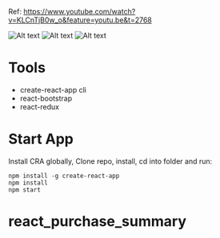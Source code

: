 
Ref: https://www.youtube.com/watch?v=KLCnTjB0w_o&feature=youtu.be&t=2768

![Alt text](https://monosnap.com/image/yTLnJcL4OKpoC1X7cnZWzrdSaRjGLO)
![Alt text](https://monosnap.com/image/irShMiVk2rWjAHKLU2y93AsgGoiDUi)
![Alt text](https://monosnap.com/image/vCgVYVyax2EO139QWbs3dapyySAIHC)

# Tools
* create-react-app cli
* react-bootstrap
* react-redux
# Start App

Install CRA globally, Clone repo, install, cd into folder and run:
```git
npm install -g create-react-app
npm install
npm start
```
# react_purchase_summary
